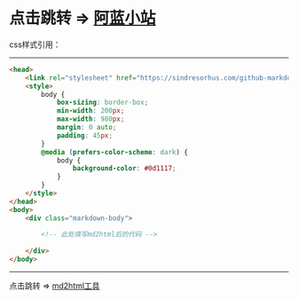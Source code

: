 # 点击跳转 => [阿蓝小站](https://alan.xx.kg)

css样式引用：

---

```html
<head>
    <link rel="stylesheet" href="https://sindresorhus.com/github-markdown-css/github-markdown.css">
    <style>
    	body {
	    	box-sizing: border-box;
	    	min-width: 200px;
	    	max-width: 980px;
	    	margin: 0 auto;
		    padding: 45px;
    	}
    	@media (prefers-color-scheme: dark) {
		    body {
			    background-color: #0d1117;
		    }
	    }
    </style>
</head>
<body>
    <div class="markdown-body">
        
        <!-- 此处填写md2html后的代码 -->
        
    </div>
</body>
```

---

点击跳转 => [md2html工具](https://md2html.com/)

